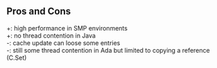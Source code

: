 <h2>Pros and Cons</h2><p>+: high performance in SMP environments<br />+: no thread contention in Java<br />-: cache update can loose some entries<br />-: still some thread contention in Ada but limited to copying a
reference (C.Set)</p>
